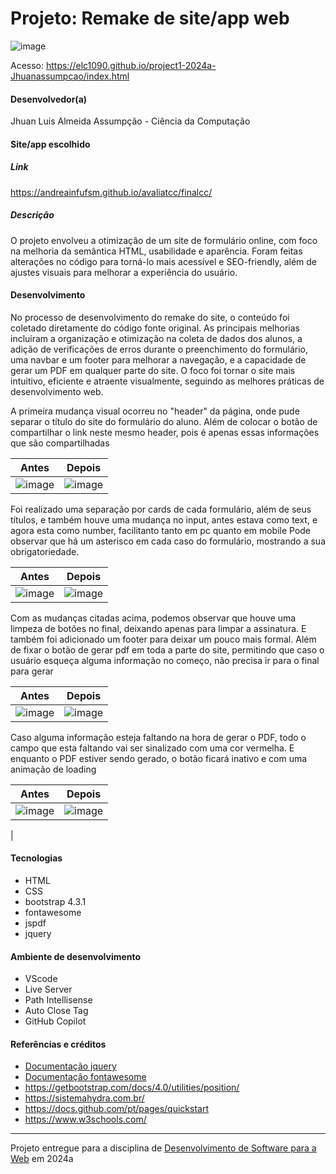 # Projeto: Remake de site/app web

![image](https://github.com/elc1090/project1-2024a-Jhuanassumpcao/assets/85958775/2d2491b0-10c0-407a-af67-d6dddb95ef81)


Acesso: https://elc1090.github.io/project1-2024a-Jhuanassumpcao/index.html


#### Desenvolvedor(a)
Jhuan Luis Almeida Assumpção - Ciência da Computação


#### Site/app escolhido

##### Link
https://andreainfufsm.github.io/avaliatcc/finalcc/

##### Descrição
O projeto envolveu a otimização de um site de formulário online, com foco na melhoria da semântica HTML, usabilidade e aparência. Foram feitas alterações no código para torná-lo mais acessível e SEO-friendly, além de ajustes visuais para melhorar a experiência do usuário.

#### Desenvolvimento

No processo de desenvolvimento do remake do site, o conteúdo foi coletado diretamente do código fonte original. As principais melhorias incluíram a organização e otimização na coleta de dados dos alunos, a adição de verificações de erros durante o preenchimento do formulário, uma navbar e um footer para melhorar a navegação, e a capacidade de gerar um PDF em qualquer parte do site. O foco foi tornar o site mais intuitivo, eficiente e atraente visualmente, seguindo as melhores práticas de desenvolvimento web.

A primeira mudança visual ocorreu no "header" da página, onde pude separar o título do site do formulário do aluno. Além de colocar o botão de compartilhar o link neste mesmo header, pois é apenas essas informações que são compartilhadas

| Antes  | Depois |
| ------------- | ------------- |
|  ![image](https://github.com/elc1090/project1-2024a-Jhuanassumpcao/assets/85958775/dfe7b02f-04ab-498b-98cd-8021666330bb) |  ![image](https://github.com/elc1090/project1-2024a-Jhuanassumpcao/assets/85958775/4e488585-ff84-46c3-8de6-6c0c9b022eb3) |


Foi realizado uma separação por cards de cada formulário, além de seus títulos, e também houve uma mudança no input, antes estava como text, e agora esta como number, facilitanto tanto em pc quanto em mobile
Pode observar que há um asterisco em cada caso do formulário, mostrando a sua obrigatoriedade.

| Antes  | Depois |
| ------------- | ------------- |
|  ![image](https://github.com/elc1090/project1-2024a-Jhuanassumpcao/assets/85958775/7fb969cf-2627-4fd0-adba-d1d1c24ac608) | ![image](https://github.com/elc1090/project1-2024a-Jhuanassumpcao/assets/85958775/f7bad440-be68-404f-954d-e8fd72531d0f) |

Com as mudanças citadas acima, podemos observar que houve uma limpeza de botões no final, deixando apenas para limpar a assinatura. E também foi adicionado um footer para deixar um pouco mais formal.
Além de fixar o botão de gerar pdf em toda a parte do site, permitindo que caso o usuário esqueça alguma informação no começo, não precisa ir para o final para gerar 

| Antes  | Depois |
| ------------- | ------------- |
|  ![image](https://github.com/elc1090/project1-2024a-Jhuanassumpcao/assets/85958775/ca9018a1-8853-42e7-bfd1-a553fef64efe) | ![image](https://github.com/elc1090/project1-2024a-Jhuanassumpcao/assets/85958775/9b121208-2119-40a5-8b36-fa455d24b0fe) |

Caso alguma informação esteja faltando na hora de gerar o PDF, todo o campo que esta faltando vai ser sinalizado com uma cor vermelha. E enquanto o PDF estiver sendo gerado, o botão ficará inativo e com uma animação de loading

| Antes  | Depois |
| ------------- | ------------- |
|  ![image](https://github.com/elc1090/project1-2024a-Jhuanassumpcao/assets/85958775/ca9018a1-8853-42e7-bfd1-a553fef64efe) | ![image](https://github.com/elc1090/project1-2024a-Jhuanassumpcao/assets/85958775/e877dd88-e461-448e-85a7-b2337d91fb63)
 |

#### Tecnologias

- HTML
- CSS
- bootstrap 4.3.1
- fontawesome
- jspdf
- jquery
  

#### Ambiente de desenvolvimento

- VScode
- Live Server
- Path Intellisense
- Auto Close Tag
- GitHub Copilot

#### Referências e créditos

- [Documentação jquery](https://api.jquery.com/)
- [Documentação fontawesome](https://www.w3schools.com/icons/fontawesome_icons_spinner.asp)
- https://getbootstrap.com/docs/4.0/utilities/position/
- https://sistemahydra.com.br/
- https://docs.github.com/pt/pages/quickstart
- https://www.w3schools.com/
  




---
Projeto entregue para a disciplina de [Desenvolvimento de Software para a Web](http://github.com/andreainfufsm/elc1090-2024a) em 2024a

